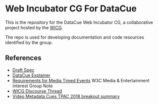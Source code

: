 # Web Incubator CG For DataCue

This is the repository for the DataCue Web Incubator CG, a collaborative project hosted by the <a href="https://github.com/WICG">WICG</a>.

The repo is used for developing documentation and code resources identified by the group.

## References

* [Draft Spec](https://wicg.github.io/datacue/)
* [DataCue Explainer](explainer.md)
* [Requirements for Media Timed Events](https://w3c.github.io/me-media-timed-events/) W3C Media & Entertainment Interest Group Note
* [WICG Discourse Thread](https://discourse.wicg.io/t/media-timed-events-api-for-mpeg-dash-mpd-and-emsg-events/3096)
* [Video Metadata Cues TPAC 2018 breakout summary](https://github.com/w3c/strategy/issues/113#issuecomment-432971265)
